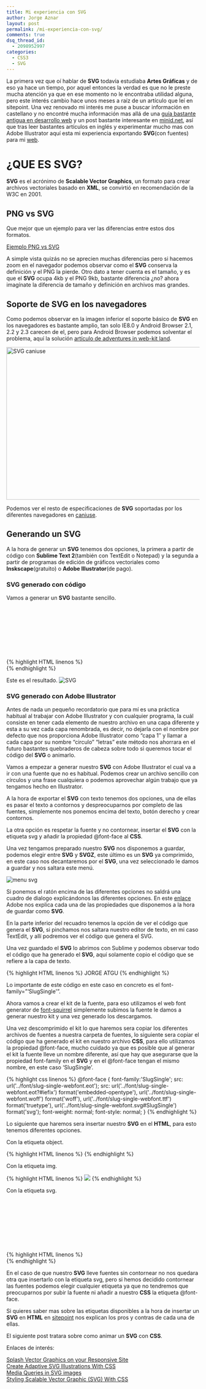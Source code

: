```yaml
---
title: Mi experiencia con SVG
author: Jorge Aznar
layout: post
permalink: /mi-experiencia-con-svg/
comments: true
dsq_thread_id:
  - 2098952997
categories:
  - CSS3
  - SVG
---
```

La primera vez que oí hablar de **SVG** todavía estudiaba **Artes Gráficas** y de eso ya hace un tiempo, por aquel entonces la verdad es que no le preste mucha atención ya que en ese momento no le encontraba utilidad alguna, pero este interés cambio hace unos meses a raíz de un artículo que leí en sitepoint. Una vez renovado mi interés me puse a buscar información en castellano y no encontré mucha información mas allá de una <a href="http://www.desarrolloweb.com/manuales/29/" target="_blank">guía bastante antigua en desarrollo web</a> y un post bastante interesante en <a href="http://minid.net/2012/10/26/descubre-el-fabuloso-mundo-de-svg/" target="_blank">minid.net</a>, así que tras leer bastantes artículos en inglés y experimentar mucho mas con Adobe Illustrator aquí esta mi experiencia exportando **SVG**(con fuentes) para mi [web][1].

<!--more-->

# ¿QUE ES SVG?

**SVG** es el acrónimo de **Scalable Vector Graphics**, un formato para crear archivos vectoriales basado en **XML**, se convirtió en recomendación de la W3C en 2001.

## PNG vs SVG

Que mejor que un ejemplo para ver las diferencias entre estos dos formatos.

<div class="boton-centrar">
  <a target="_blank" class="boton-shortcode" href="http://jorgeatgu.com/svg.html">Ejemplo PNG vs SVG</a>
</div>

A simple vista quizás no se aprecien muchas diferencias pero si hacemos zoom en el navegador podemos observar como el **SVG** conserva la definición y el PNG la pierde. Otro dato a tener cuenta es el tamaño, y es que el **SVG** ocupa 4kb y el PNG 9kb, bastante diferencia ¿no? ahora imagínate la diferencia de tamaño y definición en archivos mas grandes.

## Soporte de SVG en los navegadores

Como podemos observar en la imagen inferior el soporte básico de **SVG** en los navegadores es bastante amplio, tan solo IE8.0 y Android Browser 2.1, 2.2 y 2.3 carecen de el, pero para Android Browser podemos solventar el problema, aquí la solución <a href="http://kristerkari.github.io/adventures-in-webkit-land/blog/2013/03/08/dealing-with-svg-images-in-mobile-browsers/" target="_blank">artículo de adventures in web-kit land</a>.

[<img class="alignnone size-full wp-image-95" alt="SVG caniuse" src="http://jorgeatgu.com/blog/img/2013/04/Captura-de-pantalla-2013-04-10-a-las-18.29.58.png" width="725" height="398" />][2]

Podemos ver el resto de especificaciones de **SVG** soportadas por los diferentes navegadores en <a href="http://caniuse.com/#cats=SVG" target="_blank">caniuse</a>.

## Generando un SVG

A la hora de generar un **SVG** tenemos dos opciones, la primera a partir de código con **Sublime Text 2**(también con TextEdit o Notepad) y la segunda a partir de programas de edición de gráficos vectoriales como **Inskscape**(gratuito) o **Adobe Illustrator**(de pago).

### SVG generado con código


Vamos a generar un **SVG** bastante sencillo.

{% highlight HTML linenos %}
<svg xmlns="http://www.w3.org/2000/svg" version="1.1">
  <circle cx="400" cy="80" r="70" stroke="green"
  stroke-width="5" fill="yellow"/>
</svg>
{% endhighlight %}

Este es el resultado.
![SVG][3]

### SVG generado con Adobe Illustrator


Antes de nada un pequeño recordatorio que para mí es una práctica habitual al trabajar con Adobe Illustrator y con cualquier programa, la cuál consiste en tener cada elemento de nuestro archivo en una capa diferente y esta a su vez cada capa renombrada, es decir, no dejarla con el nombre por defecto que nos proporciona Adobe Illustrator como &#8220;capa 1&#8243; y llamar a cada capa por su nombre &#8220;circulo&#8221; &#8220;letras&#8221; este método nos ahorrara en el futuro bastantes quebraderos de cabeza sobre todo si queremos tocar el código del **SVG** o animarlo.

Vamos a empezar a generar nuestro **SVG** con Adobe Illustrator el cual va a ir con una fuente que no es habitual. Podemos crear un archivo sencillo con círculos y una frase cualquiera o podemos aprovechar algún trabajo que ya tengamos hecho en Illustrator.

A la hora de exportar el **SVG** con texto tenemos dos opciones, una de ellas es pasar el texto a contornos y despreocuparnos por completo de las fuentes, simplemente nos ponemos encima del texto, botón derecho y crear contornos.

La otra opción es respetar la fuente y no contornear, insertar el **SVG** con la etiqueta svg y añadir la propiedad @font-face al **CSS**.

Una vez tengamos preparado nuestro **SVG** nos disponemos a guardar, podemos elegir entre **SVG** y **SVGZ**, este último es un **SVG** ya comprimido, en este caso nos decantaremos por el **SVG**, una vez seleccionado le damos a guardar y nos saltara este menú.

![menu svg][4]

Si ponemos el ratón encima de las diferentes opciones no saldrá una cuadro de dialogo explicándonos las diferentes opciones. En este <a href="http://help.adobe.com/es_ES/illustrator/cs/using/WS714a382cdf7d304e7e07d0100196cbc5f-6561a.html#WS714a382cdf7d304e7e07d0100196cbc5f-655ba" target="_blank">enlace </a>Adobe nos explica cada una de las propiedades que disponemos a la hora de guardar como **SVG**.

En la parte inferior del recuadro tenemos la opción de ver el código que genera el **SVG**, si pinchamos nos saltara nuestro editor de texto, en mi caso TextEdit, y allí podremos ver el código que genera el SVG.

Una vez guardado el **SVG** lo abrimos con Sublime y podemos observar todo el código que ha generado el **SVG**, aquí solamente copio el código que se refiere a la capa de texto.

{% highlight HTML linenos %}
<g id="texto">
<text transform="matrix(1 0 0 1 387.4912 209.998)" fill="#211C40"
font-family="'SlugSingle'" font-size="72.1469" letter-spacing="1">
JORGE ATGU
</text>
</g>
{% endhighlight %}

Lo importante de este código en este caso en concreto es el font-family=&#8221;&#8216;SlugSingle'&#8221;.

Ahora vamos a crear el kit de la fuente, para eso utilizamos el web font generator de <a href="http://www.fontsquirrel.com/tools/webfont-generator" target="_blank">font-squirrel</a> simplemente subimos la fuente le damos a generar nuestro kit y una vez generado los descargamos.

Una vez descomprimido el kit lo que haremos sera copiar los diferentes archivos de fuentes a nuestra carpeta de fuentes, lo siguiente sera copiar el código que ha generado el kit en nuestro archivo **CSS**, para ello utilizamos la propiedad @font-face, mucho cuidado ya que es posible que al generar el kit la fuente lleve un nombre diferente, así que hay que asegurarse que la propiedad font-family en el **SVG** y en el @font-face tengan el mismo nombre, en este caso &#8216;SlugSingle&#8217;.

{% highlight css linenos %}
@font-face {
    font-family:'SlugSingle';
    src: url('../font/slug-single-webfont.eot');
    src: url('../font/slug-single-webfont.eot?#iefix') format('embedded-opentype'),
         url('../font/slug-single-webfont.woff') format('woff'),
         url('../font/slug-single-webfont.ttf') format('truetype'),
         url('../font/slug-single-webfont.svg#SlugSingle') format('svg');
    font-weight: normal;
    font-style: normal;
}
{% endhighlight %}

Lo siguiente que haremos sera insertar nuestro **SVG** en el **HTML**, para esto tenemos diferentes opciones.

Con la etiqueta object.

{% highlight HTML linenos %}
<object type="image/svg+xml" data="tuarchivo.svg"></object>
{% endhighlight %}

Con la etiqueta img.

{% highlight HTML linenos %}
<img src="tuarchivo.svg" />
{% endhighlight %}

Con la etiqueta svg.

{% highlight HTML linenos %}
<svg version="1.1" xmlns="http://www.w3.org/2000/svg"
xmlns:xlink="http://www.w3.org/1999/xlink">
</svg>
{% endhighlight %}

En el caso de que nuestro **SVG** lleve fuentes sin contornear no nos quedara otra que insertarlo con la etiqueta svg, pero si hemos decidido contornear las fuentes podemos elegir cualquier etiqueta ya que no tendremos que preocuparnos por subir la fuente ni añadir a nuestro **CSS** la etiqueta @font-face.

Si quieres saber mas sobre las etiquetas disponibles a la hora de insertar un **SVG** en **HTML** en <a href="http://www.sitepoint.com/add-svg-to-web-page/" target="_blank">sitepoint</a> nos explican los pros y contras de cada una de ellas.

El siguiente post tratara sobre como animar un **SVG** con **CSS**.

Enlaces de interés:

<a href="http://www.html5rocks.com/en/tutorials/svg/mobile_fundamentals/?redirect_from_locale=es" target="_blank">Splash Vector Graphics on your Responsive Site</a><br/>
<a href="http://demosthenes.info/blog/675/Create-Adaptive-SVG-Illustrations-With-CSS" target="_blank">Create Adaptive SVG Illustrations With CSS</a><br/>
<a href="http://blog.cloudfour.com/media-queries-in-svg-images/" target="_blank">Media Queries in SVG images</a><br/>
<a href="http://www.hongkiat.com/blog/scalable-vector-graphic-css-styling/" target="_blank">Styling Scalable Vector Graphic (SVG) With CSS</a><br/>

 [1]: http://jorgeatgu.com "portfolio jorgeATGU"
 [2]: http://jorgeatgu.com/blog/img/2013/04/Captura-de-pantalla-2013-04-10-a-las-18.29.58.png
 [3]: http://jorgeatgu.com/blog/img/2013/04/SVG.png
 [4]: http://jorgeatgu.com/blog/img/2013/04/menu-svg.png